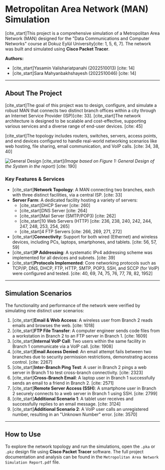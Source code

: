 # Metropolitan Area Network (MAN) Simulation

[cite_start]This project is a comprehensive simulation of a Metropolitan Area Network (MAN) designed for the "Data Communications and Computer Networks" course at Dokuz Eylül University[cite: 1, 5, 6, 7]. The network was built and simulated using **Cisco Packet Tracer**.

**Authors:**
* [cite_start]Yasamin Valishariatpanahi (2022510013) [cite: 14]
* [cite_start]Sara Mahyanbakhshayesh (2022510046) [cite: 14]

---

## About The Project

[cite_start]The goal of this project was to design, configure, and simulate a robust MAN that connects two distinct branch offices within a city through an Internet Service Provider (ISP)[cite: 33]. [cite_start]The network architecture is designed to be scalable and cost-effective, supporting various services and a diverse range of end-user devices. [cite: 45]

[cite_start]The topology includes routers, switches, servers, access points, and end devices configured to handle real-world networking scenarios like web hosting, file sharing, email communication, and VoIP calls. [cite: 34, 38, 40]

![General Design](https://i.imgur.com/83p09kX.png)
[cite_start]*(Image based on Figure 1: General Design of the System in the report)* [cite: 190]

### Key Features & Services

* [cite_start]**Network Topology**: A MAN connecting two branches, each with three distinct facilities, via a central ISP. [cite: 33]
* **Server Farm**: A dedicated facility hosting a variety of servers:
    * [cite_start]DHCP Server [cite: 260]
    * [cite_start]DNS Server [cite: 264]
    * [cite_start]Mail Server (SMTP/POP3) [cite: 262]
    * [cite_start]10 Web Servers (HTTP) [cite: 236, 238, 240, 242, 244, 247, 248, 253, 254, 265]
    * [cite_start]4 FTP Servers [cite: 266, 269, 271, 272]
* [cite_start]**Connectivity**: Support for both wired (Ethernet) and wireless devices, including PCs, laptops, smartphones, and tablets. [cite: 56, 57, 59]
* [cite_start]**IP Addressing**: A systematic IPv4 addressing scheme was implemented for all devices and subnets. [cite: 39]
* [cite_start]**Protocols Implemented**: Core networking protocols such as TCP/IP, DNS, DHCP, FTP, HTTP, SMTP, POP3, SSH, and SCCP (for VoIP) were configured and tested. [cite: 40, 69, 74, 75, 76, 77, 78, 82, 1952]

---

## Simulation Scenarios

The functionality and performance of the network were verified by simulating nine distinct user scenarios:

1.  [cite_start]**Email & Web Access**: A wireless user from Branch 2 reads emails and browses the web. [cite: 1018]
2.  [cite_start]**FTP File Transfer**: A computer engineer sends code files from a workstation in Branch 2 to an FTP server in Branch 1. [cite: 1609]
3.  [cite_start]**Internal VoIP Call**: Two users within the same facility in Branch 1 communicate via a VoIP call. [cite: 1908]
4.  [cite_start]**Email Access Denied**: An email attempt fails between two branches due to security permission restrictions, demonstrating access control. [cite: 2267]
5.  [cite_start]**Inter-Branch Ping Test**: A user in Branch 2 pings a web server in Branch 1 to test cross-branch connectivity. [cite: 2323]
6.  [cite_start]**Cross-Branch Email**: A laptop user in Branch 1 successfully sends an email to a friend in Branch 2. [cite: 2571]
7.  [cite_start]**Remote Server Access (SSH)**: A smartphone user in Branch 2 securely connects to a web server in Branch 1 using SSH. [cite: 2799]
8.  [cite_start]**Additional Scenario 1**: A tablet user receives and successfully replies to an email message. [cite: 3124]
9.  [cite_start]**Additional Scenario 2**: A VoIP user calls an unregistered number, resulting in an "Unknown Number" error. [cite: 3570]

---

## How to Use

To explore the network topology and run the simulations, open the `.pka` or `.pkz` design file using **Cisco Packet Tracer** software. The full project documentation and analysis can be found in the `Metropolitan Area Network Simulation Report.pdf` file.
